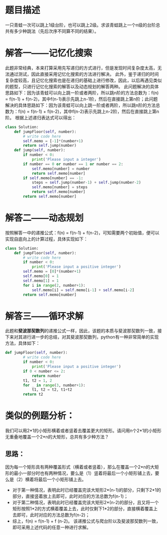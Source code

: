 # 题目描述

一只青蛙一次可以跳上1级台阶，也可以跳上2级。求该青蛙跳上一个n级的台阶总共有多少种跳法（先后次序不同算不同的结果）。

# 解答一——记忆化搜索

此题非常经典，本来打算采用先写递归的方式进行，但是发现时间复杂度太高，无法通过测试，因此直接采用记忆化搜索的方法进行解决。
此外，鉴于递归的时间复杂度较高，且记忆化搜索也是在递归的基础上进行修改，因此，以后再遇见类似的题型，只进行记忆化搜索的解答以及动态规划的解答两种。
此问题解决的具体思路如下：因为该青蛙可以向上跳一阶或者两阶，所以跳n阶的方法总数为：f(n) = f(n-1) + f(n-2)，其中f(n-1)表示先跳上n-1阶，然后在直接跳上第n阶；此问题解决的具体思路如下：因为该青蛙可以向上跳一阶或者两阶，所以跳n阶的方法总数为：f(n) = f(n-1) + f(n-2)，其中f(n-2)表示先跳上n-2阶，然后在直接跳上第n阶。
根据上述递归表达式可以得出：
```python
class Solution:
    def jumpFloor(self, number):
        # write code here
        self.memo = [-1]*(number+1)
        return self.jump(number)
    def jump(self, number):
        if number < 0:
            print('Please input a integer')
        if number == 0 or number == 1 or number == 2:
            self.memo[number] = number
            return self.memo[number]
        if self.memo[number] == -1:
            steps = self.jump(number-1) + self.jump(number-2)
            self.memo[number] = steps
            return self.memo[number]
        return self.memo[number]
```

# 解答二——动态规划

按照解答一中的递推公式：f(n) = f(n-1) + f(n-2)，可知需要两个初始值，便可以实现自底向上的计算过程，具体实现如下：
```python
class Solution:
    def jumpFloor(self, number):
        # write code here
        if number < 0:
            print('Please input a positive integer')
        self.memo = [0]*(number+1)
        self.memo[0] = 1
        self.memo[1] = 1
        for i in range(2, number+1):
            self.memo[i] = self.memo[i-1] + self.memo[i-2]
        return self.memo[number]
```

# 解答三——循环求解

此题和**斐波那契数列**的递推公式一样，因此，该题的本质与斐波那契数列一致，接下来对其进行进一步的总结，对其斐波那契数列，python有一种非常简单的实现方法，具体如下：
```python
def jumpFloor(self, number):
        # write code here
        if number < 0:
            print('Please input a positive integer')
        if 0 < number <= 2:
            return number
        t1, t2 = 1, 2
        for _ in range(3, number+1):
            t1, t2 = t2, t1+t2
        return t2
```

# 类似的例题分析：
我们可以用2\*1的小矩形横着或者竖着去覆盖更大的矩形。请问用n个2\*1的小矩形无重叠地覆盖一个2\*n的大矩形，总共有多少种方法？

## 思路：
因为每一个矩形具有两种覆盖形式（横着或者竖着），那么在覆盖一个2\*n的大矩形的最小一部分时也有两种情况，要么是（1）竖着将最后一个小矩形铺上去，要么是（2）横着将最后一个小矩形铺上去。
* 对于第一种情况，表明此时已经覆盖完该大矩形2\*(n-1)的部分，只剩下2\*1的部分，直接竖着放上去即可，此时对应的方法总数为f(n-1)；
* 对于第二种情况，表明此时已经覆盖完该大矩形2\*(n-2)的部分，且又将一个矩形按照1\*2的方式横着覆盖上去，此时仅剩下1\*2的部分，直接横着覆盖上去即可，此时对应的方法总数为f(n-2)；
* 综上，f(n) = f(n-1) + f (n-2)。
该递推公式与爬台阶以及斐波那契数列一致，即可采用上述代码的任意一种进行求解。

